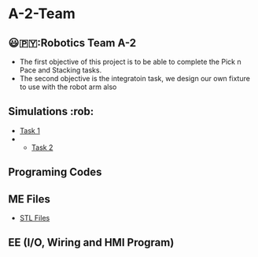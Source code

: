 # A-2-Team
## 😃🇵🇾:Robotics Team A-2
* The first objective of this project is to be able to complete the Pick n Pace and Stacking tasks.
* The second objective is the integratoin task, we design our own fixture to use with the robot arm also 

## Simulations :rob:
* [Task 1](https://github.com/Skylinexs/A-2-Team/blob/main/Task1%20Simulation%20mp4.mp4)
* * [Task 2](https://github.com/Skylinexs/A-2-Team/blob/main/Task2%20Simulation.mp4)
## Programing Codes 

## ME Files
* [STL Files](https://github.com/Skylinexs/A-2-Team/tree/main/3D%20Files)
## EE (I/O, Wiring and HMI Program)
